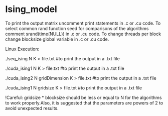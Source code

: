 # Ising_model

To print the output matrix uncomment print statements in .c or .cu code.
To select common rand function seed for comparisons of the algorithms comment srand(time(NULL)) in .c or .cu code.
To change threads per block change blocksize global variable in .c or .cu code.

Linux Execution:

./seq_ising N K > file.txt
#to print the output in a .txt file

./cuda_ising1 N K > file.txt
#to print the output in a .txt file

./cuda_ising2 N gridDimension K > file.txt
#to print the output in a .txt file

./cuda_ising1 N gridsize K > file.txt
#to print the output in a .txt file

!Careful: gridsize * blocksize should be less or equal to N for the algorithms to work properly.Also, it is suggested that the parameters are powers of 2 to avoid unexpected results.
